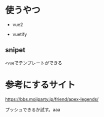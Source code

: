 # 使うやつ

- vue2

- vuetify

## snipet

`<vue`でテンプレートができる

# 参考にするサイト

https://bbs.mojiparty.jp/friend/apex-legends/

プッシュできるか試す。aaa
